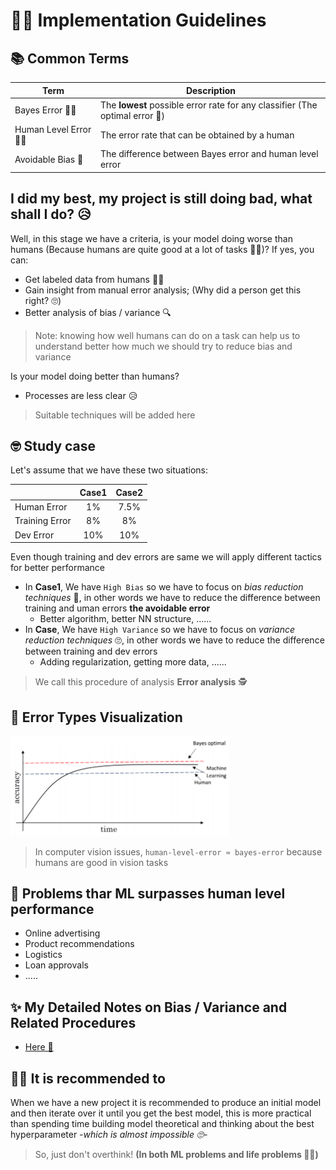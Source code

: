 # 👩‍🏫 Implementation Guidelines 

## 📚 Common Terms

| Term                 | Description                                    |
| -------------------- | ---------------------------------------------- |
| Bayes Error 👩‍🎓       |  The **lowest** possible error rate for any classifier (The optimal error 🤔) |
| Human Level Error 👩‍🏫 |  The error rate that can be obtained by a human |
| Avoidable Bias 👮‍    |  The difference between Bayes error and human level error |

## I did my best, my project is still doing bad, what shall I do? 😥
Well, in this stage we have a criteria, is your model doing worse than humans (Because humans are quite good at a lot of tasks 👩‍🎓)? If yes, you can:
* Get labeled data from humans 👩‍🏫
* Gain insight from manual error analysis; (Why did a person get this right? 🙄) 
* Better analysis of bias / variance 🔍

> Note: knowing how well humans can do on a task can help us to understand better how much we should try to reduce bias and variance  

Is your model doing better than humans?

* Processes are less clear 😥

> Suitable techniques will be added here

## 🤓 Study case
Let's assume that we have these two situations:

|                    | Case1      | Case2    | 
| ------------------ | :--------: | :------: |
| Human Error        | 1%         | 7.5%     |     
| Training Error     | 8%         | 8%       |
| Dev Error          | 10%        | 10%      |

Even though training and dev errors are same we will apply different tactics for better performance
* In **Case1**, We have `High Bias` so we have to focus on _bias reduction techniques_ 🤔, in other words we have to reduce the difference between training and uman errors **the avoidable error**
  * Better algorithm, better NN structure, ......
* In **Case**, We have `High Variance` so we have to focus on _variance reduction techniques_ 🙄, in other words we have to reduce the difference between training and dev errors
  * Adding regularization, getting more data, ......

> We call this procedure of analysis **Error analysis** 🕵️‍

## 👀 Error Types Visualization

<img src="../res/ErrorTypes.png" width="350"  />

> In computer vision issues, `human-level-error ≈ bayes-error` because humans are good in vision tasks


## 🤗 Problems thar ML surpasses human level performance
* Online advertising
* Product recommendations
* Logistics
* Loan approvals
* .....

## ✨ My Detailed Notes on Bias / Variance and Related Procedures
* [Here 🐾](../0-NNConcepts/4-PracticalAspects.md)

## 🤸‍♀️ It is recommended to
When we have a new project it is recommended to produce an initial model and then iterate over it until you get the best model, this is more practical than spending time building model theoretical and thinking about the best hyperparameter *-which is almost impossible 🙄-*

> So, just don't overthink! **(In both ML problems and life problems 🤗🙆‍)**

